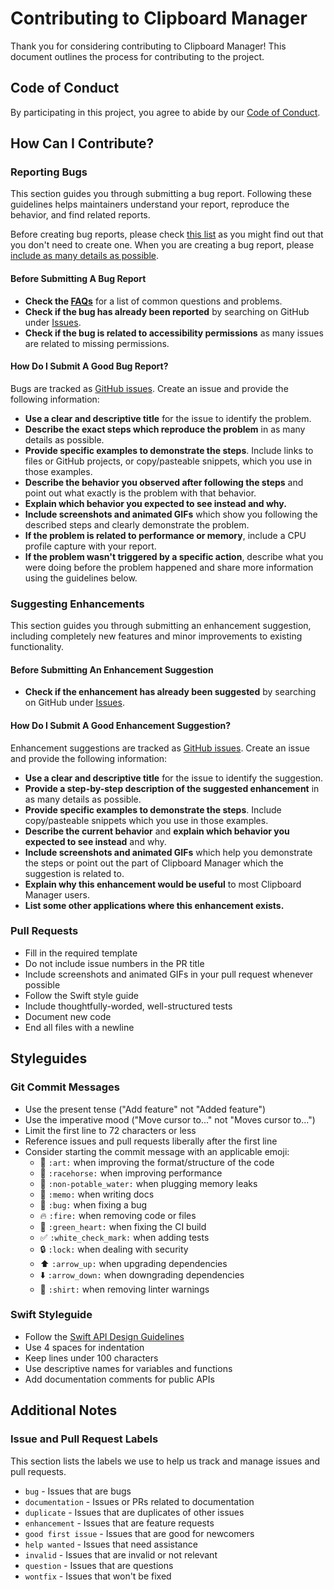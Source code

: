 # Contributing to Clipboard Manager

Thank you for considering contributing to Clipboard Manager! This document outlines the process for contributing to the project.

## Code of Conduct

By participating in this project, you agree to abide by our [Code of Conduct](CODE_OF_CONDUCT.md).

## How Can I Contribute?

### Reporting Bugs

This section guides you through submitting a bug report. Following these guidelines helps maintainers understand your report, reproduce the behavior, and find related reports.

Before creating bug reports, please check [this list](#before-submitting-a-bug-report) as you might find out that you don't need to create one. When you are creating a bug report, please [include as many details as possible](#how-do-i-submit-a-good-bug-report).

#### Before Submitting A Bug Report

- **Check the [FAQs](https://github.com/yourusername/clipboard-manager/wiki/FAQ)** for a list of common questions and problems.
- **Check if the bug has already been reported** by searching on GitHub under [Issues](https://github.com/yourusername/clipboard-manager/issues).
- **Check if the bug is related to accessibility permissions** as many issues are related to missing permissions.

#### How Do I Submit A Good Bug Report?

Bugs are tracked as [GitHub issues](https://guides.github.com/features/issues/). Create an issue and provide the following information:

- **Use a clear and descriptive title** for the issue to identify the problem.
- **Describe the exact steps which reproduce the problem** in as many details as possible.
- **Provide specific examples to demonstrate the steps**. Include links to files or GitHub projects, or copy/pasteable snippets, which you use in those examples.
- **Describe the behavior you observed after following the steps** and point out what exactly is the problem with that behavior.
- **Explain which behavior you expected to see instead and why.**
- **Include screenshots and animated GIFs** which show you following the described steps and clearly demonstrate the problem.
- **If the problem is related to performance or memory**, include a CPU profile capture with your report.
- **If the problem wasn't triggered by a specific action**, describe what you were doing before the problem happened and share more information using the guidelines below.

### Suggesting Enhancements

This section guides you through submitting an enhancement suggestion, including completely new features and minor improvements to existing functionality.

#### Before Submitting An Enhancement Suggestion

- **Check if the enhancement has already been suggested** by searching on GitHub under [Issues](https://github.com/yourusername/clipboard-manager/issues).

#### How Do I Submit A Good Enhancement Suggestion?

Enhancement suggestions are tracked as [GitHub issues](https://guides.github.com/features/issues/). Create an issue and provide the following information:

- **Use a clear and descriptive title** for the issue to identify the suggestion.
- **Provide a step-by-step description of the suggested enhancement** in as many details as possible.
- **Provide specific examples to demonstrate the steps**. Include copy/pasteable snippets which you use in those examples.
- **Describe the current behavior** and **explain which behavior you expected to see instead** and why.
- **Include screenshots and animated GIFs** which help you demonstrate the steps or point out the part of Clipboard Manager which the suggestion is related to.
- **Explain why this enhancement would be useful** to most Clipboard Manager users.
- **List some other applications where this enhancement exists.**

### Pull Requests

- Fill in the required template
- Do not include issue numbers in the PR title
- Include screenshots and animated GIFs in your pull request whenever possible
- Follow the Swift style guide
- Include thoughtfully-worded, well-structured tests
- Document new code
- End all files with a newline

## Styleguides

### Git Commit Messages

- Use the present tense ("Add feature" not "Added feature")
- Use the imperative mood ("Move cursor to..." not "Moves cursor to...")
- Limit the first line to 72 characters or less
- Reference issues and pull requests liberally after the first line
- Consider starting the commit message with an applicable emoji:
  - 🎨 `:art:` when improving the format/structure of the code
  - 🐎 `:racehorse:` when improving performance
  - 🚱 `:non-potable_water:` when plugging memory leaks
  - 📝 `:memo:` when writing docs
  - 🐛 `:bug:` when fixing a bug
  - 🔥 `:fire:` when removing code or files
  - 💚 `:green_heart:` when fixing the CI build
  - ✅ `:white_check_mark:` when adding tests
  - 🔒 `:lock:` when dealing with security
  - ⬆️ `:arrow_up:` when upgrading dependencies
  - ⬇️ `:arrow_down:` when downgrading dependencies
  - 👕 `:shirt:` when removing linter warnings

### Swift Styleguide

- Follow the [Swift API Design Guidelines](https://swift.org/documentation/api-design-guidelines/)
- Use 4 spaces for indentation
- Keep lines under 100 characters
- Use descriptive names for variables and functions
- Add documentation comments for public APIs

## Additional Notes

### Issue and Pull Request Labels

This section lists the labels we use to help us track and manage issues and pull requests.

- `bug` - Issues that are bugs
- `documentation` - Issues or PRs related to documentation
- `duplicate` - Issues that are duplicates of other issues
- `enhancement` - Issues that are feature requests
- `good first issue` - Issues that are good for newcomers
- `help wanted` - Issues that need assistance
- `invalid` - Issues that are invalid or not relevant
- `question` - Issues that are questions
- `wontfix` - Issues that won't be fixed
